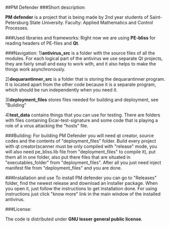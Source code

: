 ##PM Defender
###Short description:

**PM defender** is a project that is being made by 2nd year students of Saint-Petersburg State University. 
Faculty: Applied Mathematics and  Control Processes.

###Used libraries and frameworks:
Right now we are using **PE-bliss** for reading headers of PE-files and **Qt**.

###Navigation:
1)**antivirus_src** is a folder with the source files of all the modules. For each logical part of the antivirus we use separate Qt projects, they are fairly small and easy to work with, and it also helps to make the things work asynchronously.

2)**dequarantinner_src** is a folder that is storing the dequarantinner program. It is located apart from the other code because it is a separate program, which should be run independently when you need it.

3)**deployment_files** stores files needed for building and deployment, see "Building"

4)**test_data** contains things that you can use for testing. There are folders with files containing Eicar-test-signature and some code that is playing a role of a virus attacking the "hosts" file.

###Building:
For building PM Defender you will need qt creator, source codes and the contents of "deployment_files" folder. 
Build every project with qt creator(scanner must be only compiled with "release" mode, you will also need pe_bliss.lib file from "deployment_files" to compile it), put them all in one folder, also put there files that are situated in "executables_folder" from "deployment_files". 
After all you just need inject manifest file from "deployment_files" and you are done.
 

###Installation and use
To install PM defender you can go to "Releases" folder, find the newest release and download an installer package. When you open it, just follow the instructions to get installation done.
For using instructions just click "know more" link in the main window of the installed antivirus.

###License:

The code is distributed under **GNU lesser general public license**.

